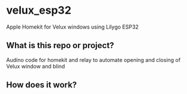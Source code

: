 # velux_esp32
Apple Homekit for Velux windows using Lilygo ESP32

## What is this repo or project?

Audino code for homekit and relay to automate opening and closing of Velux window and blind

## How does it work?


